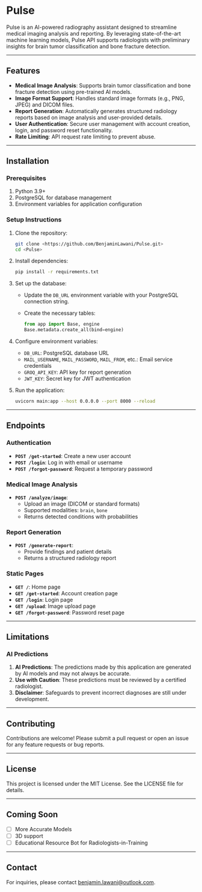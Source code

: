 # Pulse

Pulse is an AI-powered radiography assistant designed to streamline medical imaging analysis and reporting. By leveraging state-of-the-art machine learning models, Pulse API supports radiologists with preliminary insights for brain tumor classification and bone fracture detection.

---

## Features

- **Medical Image Analysis**: Supports brain tumor classification and bone fracture detection using pre-trained AI models.
- **Image Format Support**: Handles standard image formats (e.g., PNG, JPEG) and DICOM files.
- **Report Generation**: Automatically generates structured radiology reports based on image analysis and user-provided details.
- **User Authentication**: Secure user management with account creation, login, and password reset functionality.
- **Rate Limiting**: API request rate limiting to prevent abuse.

---

## Installation

### Prerequisites

1. Python 3.9+
2. PostgreSQL for database management
3. Environment variables for application configuration

### Setup Instructions

1. Clone the repository:

    ```bash
    git clone <https://github.com/BenjaminLawani/Pulse.git>
    cd <Pulse>
    ```

2. Install dependencies:

    ```bash
    pip install -r requirements.txt
    ```

3. Set up the database:
    - Update the `DB_URL` environment variable with your PostgreSQL connection string.
    - Create the necessary tables:

      ```python
      from app import Base, engine
      Base.metadata.create_all(bind=engine)
      ```

4. Configure environment variables:

    - `DB_URL`: PostgreSQL database URL
    - `MAIL_USERNAME`, `MAIL_PASSWORD`, `MAIL_FROM`, etc.: Email service credentials
    - `GROQ_API_KEY`: API key for report generation
    - `JWT_KEY`: Secret key for JWT authentication

5. Run the application:

    ```bash
    uvicorn main:app --host 0.0.0.0 --port 8000 --reload
    ```

---

## Endpoints

### **Authentication**

- **`POST /get-started`**: Create a new user account
- **`POST /login`**: Log in with email or username
- **`POST /forgot-password`**: Request a temporary password

### **Medical Image Analysis**

- **`POST /analyze/image`**:
  - Upload an image (DICOM or standard formats)
  - Supported modalities: `brain`, `bone`
  - Returns detected conditions with probabilities

### **Report Generation**

- **`POST /generate-report`**:
  - Provide findings and patient details
  - Returns a structured radiology report

### **Static Pages**

- **`GET /`**: Home page
- **`GET /get-started`**: Account creation page
- **`GET /login`**: Login page
- **`GET /upload`**: Image upload page
- **`GET /forgot-password`**: Password reset page

---

## Limitations

### **AI Predictions**

1. **AI Predictions**: The predictions made by this application are generated by AI models and may not always be accurate.
2. **Use with Caution**: These predictions must be reviewed by a certified radiologist.
3. **Disclaimer**: Safeguards to prevent incorrect diagnoses are still under development.

---

## Contributing

Contributions are welcome! Please submit a pull request or open an issue for any feature requests or bug reports.

---

## License

This project is licensed under the MIT License. See the LICENSE file for details.

---

## Coming Soon
- [ ] More Accurate Models
- [ ] 3D support
- [ ] Educational Resource Bot for Radiologists-in-Training

---

## Contact

For inquiries, please contact [benjamin.lawani@outlook.com](mailto:benjamin.lawani@outlook.com).


